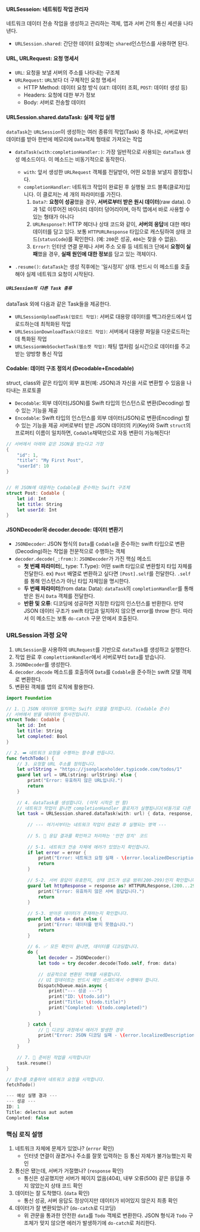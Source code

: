 #### URLSesseion: 네트워킹 작업 관리자
네트워크 데이터 전송 작업을 생성하고 관리하는 객체, 앱과 서버 간의 통신 세션을 나타낸다.
- `URLSession.shared`: 간단한 데이터 요청에는 `shared`인스턴스를 사용하면 된다.
#### URL, URLRequest: 요청 명세서
- `URL`: 요청을 보낼 서버의 주소를 나타내는 구조체
- `URLRequest`: `URL`보다 더 구체적인 요청 명세서
	- HTTP Method: 데이터 요청 방식 (`GET`: 데이터 조회, `POST`: 데이터 생성 등)
	- Headers: 요청에 대한 부가 정보
	- Body: 서버로 전송할 데이터
#### URLSession.shared.dataTask: 실제 작업 실행
`dataTask`는 `URLSession`이 생성하는 여러 종류의 작업(Task) 중 하나로, 
서버로부터 데이터를 받아 한번에 메모리에 `Data`객체 형태로 가져오는 작업
- `dataTask(with:completionHandler:)`: 가장 일반적으로 사용되는 `dataTask` 생성 메소드이다. 이 메소드는 비동기적으로 동작한다.
	- `with`: 앞서 생성한 `URLRequest` 객체를 전달받아, 어떤 요청을 보낼지 결정합니다.
	- `completionHandler`: 네트워크 작업이 완료된 후 실행될 코드 블록(클로저)입니다. 이 클로저는 세 개의 파라미터를 가진다.
	    1. `Data?`: **요청이 성공**했을 경우, **서버로부터 받은 원시 데이터**(raw data). 0과 1로 이루어진 바이너리 데이터 덩어리이며, 아직 앱에서 바로 사용할 수 있는 형태가 아니다
	    2. `URLResponse?`: HTTP 헤더나 상태 코드와 같이, **서버의 응답**에 대한 메타데이터를 담고 있다. 보통 `HTTPURLResponse` 타입으로 캐스팅하여 상태 코드(`statusCode`)를 확인한다. (예: `200`은 성공, `404`는 찾을 수 없음).
	    3. `Error?`: 인터넷 연결 문제나 서버 주소 오류 등 네트워크 단에서 **요청이 실패**했을 경우, **실패 원인에 대한 정보**를 담고 있는 객체이다.
        
- `.resume()`: `dataTask`는 생성 직후에는 '일시정지' 상태. 반드시 이 메소드를 호출해야 실제 네트워크 요청이 시작된다.

##### `URLSession의 다른 Task 종류`
dataTask 외에 다음과 같은 Task들을 제공한다.
- `URLSessionUploadTask(업로드 작업)`: 서버로 대용량 데이터를 백그라운드에서 업로드하는데 최적화된 작업
- `URLSessionDownloadTask(다운로드 작업)`: 서버에서 대용량 파일을 다운로드하는 데 특화된 작업
- `URLSessionWebSocketTask(웹소켓 작업)`: 채팅 앱처럼 실시간으로 데이터를 주고 받는 양방향 통신 작업

#### Codable: 데이터 구조 정의서 (Decodable+Encodable)
struct, class와 같은 타입이 외부 표현(예: JSON)과 자신을 서로 변환할 수 있음을 나타내는 프로토콜
- `Decodable`: 외부 데이터(JSON)를 Swift 타입의 인스턴스로 변환(Decoding) 할 수 있는 기능을 제공
- `Encodable`: Swift 타입의 인스턴스를 외부 데이터(JSON)로 변환(Encoding) 할 수 있는 기능을 제공
서버로부터 받은 JSON 데이터의 키(Key)와 Swift `struct`의 프로퍼티 이름이 일치하면, `Codable`채택만으로 자동 변환이 가능해진다!

```swift
// 서버에서 아래와 같은 JSON을 받는다고 가정
{
    "id": 1,
    "title": "My First Post",
    "userId": 10
}


// 위 JSON에 대응하는 Codable을 준수하는 Swift 구조체
struct Post: Codable {
    let id: Int
    let title: String
    let userId: Int
}
```

#### JSONDecoder와 decoder.decode: 데이터 변환기
- `JSONDecoder`: JSON 형식의 `Data`를 `Codable`을 준수하는 swift 타입으로 변환(Decoding)하는 작업을 전문적으로 수행하는 객체
- `decoder.decode(_:from:)`: `JSONDecoder`가 가진 핵심 메소드
	- **첫 번째 파라미터**(_ type: T.Type): 어떤 swift 타입으로 변환할지 타입 자체를 전달한다. ex) `Post` 배열로 변환하고 싶다면 `[Post].self`를 전달한다. `.self`를 통해 인스턴스가 아닌 타입 자체임을 명시한다.
	- **두 번째 파라미터**(from data: Data): `dataTask`의 `completionHandler`를 통해 받은 원시 `Data` 객체를 전달한다.
	- **반환 및 오류**: 디코딩에 성공하면 지정한 타입의 인스턴스를 반환한다. 만약 JSON 데이터 구조가 swift 타입과 일치하지 않으면 error를 throw 한다. 따라서 이 메소드는 보통 `do-catch` 구문 안에서 호출된다.

### URLSession 과정 요약
1. `URLSession`을 사용하여 `URLRequest`를 기반으로 `dataTask`를 생성하고 실행한다.
2. 작업 완료 후 `complettionHandler`에서 서버로부터 `Data`를 받습니다.
3. `JSONDecoder`를 생성한다.
4. `decoder.decode` 메소드를 호출하여 `Data`를 `Codable`을 준수하는 swift 모델 객체로 변환한다.
5. 변환된 객체를 앱의 로직에 활용한다.

```swift
import Foundation

// 1. 📝 JSON 데이터와 일치하는 Swift 모델을 정의합니다. (Codable 준수)
// 서버에서 받을 데이터의 청사진입니다.
struct Todo: Codable {
    let id: Int
    let title: String
    let completed: Bool
}

// 2. ➡️ 네트워크 요청을 수행하는 함수를 만듭니다.
func fetchTodo() {
    // 3. 요청할 URL 주소를 정의합니다.
    let urlString = "https://jsonplaceholder.typicode.com/todos/1"
    guard let url = URL(string: urlString) else {
        print("Error: 유효하지 않은 URL입니다.")
        return
    }
    
    // 4. dataTask를 생성합니다. (아직 시작은 안 함)
    // 네트워크 작업이 끝나면 completionHandler 클로저가 실행됩니다(비동기로 다른 일 하다가 수행).
    let task = URLSession.shared.dataTask(with: url) { data, response, error in
        
        // --- 여기서부터는 네트워크 작업이 완료된 후 실행되는 영역 ---
        
        // 5. 🚦 응답 결과를 확인하고 처리하는 '안전 장치' 코드
        
        // 5-1. 네트워크 전송 자체에 에러가 있었는지 확인합니다.
        if let error = error {
            print("Error: 네트워크 요청 실패 - \(error.localizedDescription)")
            return
        }
        
        // 5-2. 서버 응답이 유효한지, 상태 코드가 성공 범위(200-299)인지 확인합니다.
        guard let httpResponse = response as? HTTPURLResponse,(200...299).contains(httpResponse.statusCode) else {
            print("Error: 유효하지 않은 서버 응답입니다.")
            return
        }
        
        // 5-3. 받아온 데이터가 존재하는지 확인합니다.
        guard let data = data else {
            print("Error: 데이터를 받지 못했습니다.")
            return
        }
        
        // 6. ✅ 모든 확인이 끝나면, 데이터를 디코딩합니다.
        do {
            let decoder = JSONDecoder()
            let todo = try decoder.decode(Todo.self, from: data)
            
            // 성공적으로 변환된 객체를 사용합니다.
            // UI 업데이트는 반드시 메인 스레드에서 수행해야 합니다.
            DispatchQueue.main.async {
                print("--- 성공 ---")
                print("ID: \(todo.id)")
                print("Title: \(todo.title)")
                print("Completed: \(todo.completed)")
            }
            
        } catch {
            // 🚨 디코딩 과정에서 에러가 발생한 경우
            print("Error: JSON 디코딩 실패 - \(error.localizedDescription)")
        }
    }
    
    // 7. 🚀 준비된 작업을 시작합니다!
    task.resume()
}

// 함수를 호출하여 네트워크 요청을 시작합니다.
fetchTodo()

--- 예상 실행 결과 ---
--- 성공 ---
ID: 1
Title: delectus aut autem
Completed: false
```

### 핵심 로직 설명
1. 네트워크 자체에 문제가 있었나? (`error` 확인)
	- 인터넷 연결이 끊겼거나 주소를 잘못 입력하는 등 통신 자체가 불가능했는지 확인
2. 통신은 됐는데, 서버가 거절했나? (`response` 확인)
	- 통신은 성공했지만 서버가 페이지 없음(404), 내부 오류(500) 같은 응답을 주지 않았는지 상태 코드 확인
3. 데이터는 잘 도착했다. (`data` 확인)
	- 통신 성공, 서버 응답도 정상이지만 데이터가 비어있지 않은지 최종 확인
4. 데이터가 잘 변환되었나? (`do-catch`로 디코딩)
	- 위 관문을 통과한 안전한 `data`를 `Todo` 객체로 변환한다. JSON 형식과 `Todo` 구조체가 맞지 않으면 에러가 발생하기에 `do-catch`로 처리한다.














